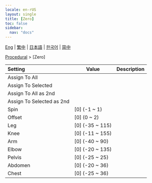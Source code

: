 ```yaml
---
locale: en-rUS
layout: single
title: [Zero]
toc: false
sidebar:
  nav: "docs"
---
```

[Eng](/dancexr/menu/2025.4/motion/zero) | [繁中](/tw/dancexr/menu/2025.4/motion/zero) | [日本語](/jp/dancexr/menu/2025.4/motion/zero) | [한국어](/kr/dancexr/menu/2025.4/motion/zero) | [简中](/zh/dancexr/menu/2025.4/motion/zero)

[Procedural](../menu#Procedural) > [Zero]



| Setting | Value | Description |
| :--- | --- | :--- |
| Assign To All || 
| Assign To Selected || 
| Assign To All as 2nd || 
| Assign To Selected as 2nd || 
| Spin | [0] (-1 ~ 1) | 
| Offset | [0] (0 ~ 2) | 
| Leg | [0] (-35 ~ 115) | 
| Knee | [0] (-11 ~ 155) | 
| Arm | [0] (-40 ~ 90) | 
| Elbow | [0] (-20 ~ 135) | 
| Pelvis | [0] (-25 ~ 25) | 
| Abdomen | [0] (-20 ~ 36) | 
| Chest | [0] (-25 ~ 36) | 
